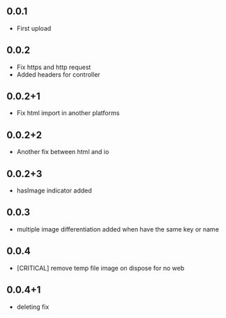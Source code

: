 ## 0.0.1

* First upload

## 0.0.2
* Fix https and http request
* Added headers for controller

## 0.0.2+1
* Fix html import in another platforms

## 0.0.2+2
* Another fix between html and io

## 0.0.2+3
* hasImage indicator added

## 0.0.3
* multiple image differentiation added when have the same key or name

## 0.0.4
* [CRITICAL] remove temp file image on dispose for no web

## 0.0.4+1
* deleting fix